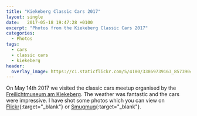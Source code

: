 ```yaml
---
title: "Kiekeberg Classic Cars 2017"
layout: single
date:   2017-05-18 19:47:28 +0100
excerpt: "Photos from the Kiekeberg Classic Cars 2017"
categories:
  - Photos
tags:
  - cars
  - classic cars
  - kiekeberg
header:
  overlay_image: https://c1.staticflickr.com/5/4180/33869739163_8573904154_b.jpg
---
```

On May 14th 2017 we visited the classic cars meetup organised by the
[Freilichtmuseum am Kiekeberg](http://kiekeberg-museum.de). The weather was fantastic
and the cars were impressive. I have shot some photos which you can view on
[Flickr](https://flic.kr/s/aHskWV7vAL){:target="_blank"} or 
[Smugmug](https://afaerber.smugmug.com/Cars/20170514-Kiekeberg-Oldtimer){:target="_blank"}.

